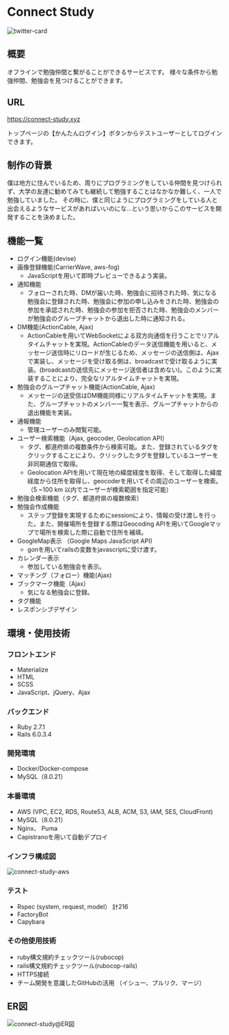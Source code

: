 # Connect Study
![twitter-card](https://user-images.githubusercontent.com/70502790/107443909-fe35fd80-6b7c-11eb-8f53-38a3c68f219a.png)

## 概要
オフラインで勉強仲間と繋がることができるサービスです。
様々な条件から勉強仲間、勉強会を見つけることができます。

## URL
https://connect-study.xyz

トップページの【かんたんログイン】ボタンからテストユーザーとしてログインできます。

## 制作の背景
僕は地方に住んでいるため、周りにプログラミングをしている仲間を見つけられず、大学の友達に勧めてみても継続して勉強することはなかなか難しく、一人で勉強していました。
その時に、僕と同じようにプログラミングをしている人と出会えるようなサービスがあればいいのにな...という思いからこのサービスを開発することを決めました。


## 機能一覧
* ログイン機能(devise)
* 画像登録機能(CarrierWave, aws-fog)
  - JavaScriptを用いて即時プレビューできるよう実装。
* 通知機能 
  - フォローされた時、DMが届いた時、勉強会に招待された時、気になる勉強会に登録された時、勉強会に参加の申し込みをされた時、勉強会の参加を承認された時、勉強会の参加を拒否された時、勉強会のメンバーが勉強会のグループチャットから退出した時に通知される。
* DM機能(ActionCable, Ajax)
  - ActionCableを用いてWebSocketによる双方向通信を行うことでリアルタイムチャットを実現。ActionCableのデータ送信機能を用いると、メッセージ送信時にリロードが生じるため、メッセージの送信側は、Ajaxで実装し、メッセージを受け取る側は、broadcastで受け取るように実装。(broadcastの送信先にメッセージ送信者は含めない)。このように実装することにより、完全なリアルタイムチャットを実現。
* 勉強会のグループチャット機能(ActionCable, Ajax)
  - メッセージの送受信はDM機能同様にリアルタイムチャットを実現。また、グループチャットのメンバー一覧を表示、グループチャットからの退出機能を実装。
* 通報機能
  - 管理ユーザーのみ閲覧可能。
* ユーザー検索機能（Ajax, geocoder, Geolocation API）
  - タグ、都道府県の複数条件から検索可能。また、登録されているタグをクリックすることにより、クリックしたタグを登録しているユーザーを非同期通信で取得。
  - Geolocation APIを用いて現在地の緯度経度を取得、そして取得した緯度経度から住所を取得し、geocoderを用いてその周辺のユーザーを検索。（5 ~100 km 以内でユーザーが検索範囲を指定可能）
* 勉強会検索機能（タグ、都道府県の複数検索）
* 勉強会作成機能
  - ステップ登録を実現するためにsessionにより、情報の受け渡しを行った。また、開催場所を登録する際はGeocoding APIを用いてGoogleマップで場所を検索した際に自動で住所を補填。
* GoogleMap表示 （Google Maps JavaScript API)
  - gonを用いてrailsの変数をjavascriptに受け渡す。
* カレンダー表示
  - 参加している勉強会を表示。
* マッチング（フォロー）機能(Ajax)
* ブックマーク機能（Ajax）
  - 気になる勉強会に登録。
* タグ機能
* レスポンシブデザイン

## 環境・使用技術
### フロントエンド
* Materialize
* HTML
* SCSS
* JavaScript、jQuery、Ajax

### バックエンド
* Ruby 2.7.1
* Rails 6.0.3.4

### 開発環境
* Docker/Docker-compose
* MySQL（8.0.21）

### 本番環境
* AWS (VPC, EC2, RDS, Route53, ALB, ACM, S3, IAM, SES, CloudFront)
* MySQL（8.0.21）
* Nginx、 Puma
* Capistranoを用いて自動デプロイ

### インフラ構成図

![connect-study-aws](https://user-images.githubusercontent.com/70502790/107458032-9b516000-6b96-11eb-9faa-386f3fc005dd.png)

### テスト
* Rspec (system, request, model） 計216
* FactoryBot
* Capybara

### その他使用技術
* ruby構文規約チェックツール(rubocop)
* rails構文規約チェックツール(rubocop-rails)
* HTTPS接続
* チーム開発を意識したGitHubの活用 （イシュー、プルリク、マージ）

## ER図
![connect-study@ER図](https://user-images.githubusercontent.com/70502790/107457987-87a5f980-6b96-11eb-8f71-ffc6ad8e7822.png)